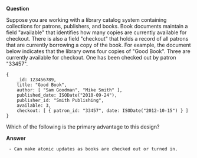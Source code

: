 
**Question**

Suppose you are working with a library catalog system containing collections for patrons, publishers, and books. Book documents maintain a field "available" that identifies how many copies are currently available for checkout. There is also a field "checkout" that holds a record of all patrons that are currently borrowing a copy of the book. For example, the document below indicates that the library owns four copies of "Good Book". Three are currently available for checkout. One has been checked out by patron "33457".

```
{
    _id: 123456789,
    title: "Good Book",
    author: [ "Sam Goodman", "Mike Smith" ],
    published_date: ISODate("2010-09-24"),
    publisher_id: "Smith Publishing",
    available: 3,
    checkout: [ { patron_id: "33457", date: ISODate("2012-10-15") } ]
}
```

Which of the following is the primary advantage to this design?

**Answer**

```
 - Can make atomic updates as books are checked out or turned in.
```
